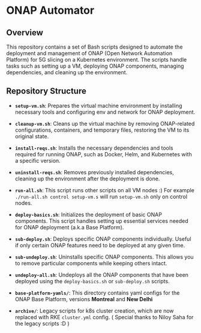 # ONAP Automator

## Overview
This repository contains a set of Bash scripts designed to automate the deployment and management of ONAP (Open Network Automation Platform) for 5G slicing on a Kubernetes environment. The scripts handle tasks such as setting up a VM, deploying ONAP components, managing dependencies, and cleaning up the environment.

## Repository Structure
- **`setup-vm.sh`**: Prepares the virtual machine environment by installing necessary tools and configuring env and network for ONAP deployment.

- **`cleanup-vm.sh`**: Cleans up the virtual machine by removing ONAP-related configurations, containers, and temporary files, restoring the VM to its original state.

- **`install-reqs.sh`**: Installs the necessary dependencies and tools required for running ONAP, such as Docker, Helm, and Kubernetes with a specific version.

- **`uninstall-reqs.sh`**: Removes previously installed dependencies, cleaning up the environment after the deployment is done.

- **`run-all.sh`**: This script runs other scripts on all VM nodes :)  For example `./run-all.sh control setup-vm.s` will run `setup-vm.sh` only on control nodes.

- **`deploy-basics.sh`**: Initializes the deployment of basic ONAP components. This script handles setting up essential services needed for ONAP deployment (a.k.a Base Platform).

- **`sub-deploy.sh`**: Deploys specific ONAP components individually. Useful if only certain ONAP features need to be deployed at any given time.

- **`sub-undeploy.sh`**: Uninstalls specific ONAP components. This allows you to remove particular components while keeping others intact.

- **`undeploy-all.sh`**: Undeploys all the ONAP components that have been deployed using the `deploy-basics.sh` or `sub-deploy.sh` scripts.

- **`base-platform-yamls/`**: This directory contains yaml configs for the ONAP Base Platform, versions **Montreal** and **New Delhi**

- **`archive/`**: Legacy scripts for k8s cluster creation, which are now replaced with RKE `cluster.yml` config. ( Special thanks to Niloy Saha for the legacy scripts :D )
